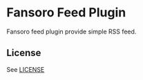# Fansoro Feed Plugin
Fansoro feed plugin provide simple RSS feed.

## License
See [LICENSE](https://github.com/fansoro-cms/fansoro-plugin-feed/blob/master/LICENSE)

